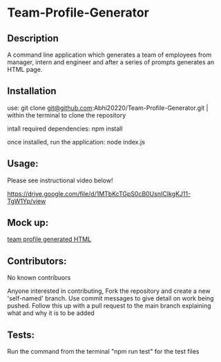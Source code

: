 # Team-Profile-Generator

## Description
A command line application which generates a team of employees from manager, intern and engineer and after a series of prompts generates an HTML page.

## Installation

use:
git clone git@github.com:Abhi20220/Team-Profile-Generator.git | within the terminal to clone the repository 

intall required dependencies:
npm install

once installed, run the application:
node index.js

## Usage:
Please see instructional video below!

https://drive.google.com/file/d/1MTbKcTGpS0cB0UsnICIkgKJ11-TgW1Yp/view

## Mock up:
[team profile generated HTML](./Assets/Images/team%20profile%20homepage.jpg)

## Contributors:
No known contribuors

Anyone interested in contributing, Fork the repository and create a new 'self-named' branch. Use commit messages to give  detail on work being pushed. Follow this up with a pull request to the main branch explaining what and why it is to be added

## Tests:
Run the command from the terminal "npm run test" for the test files
